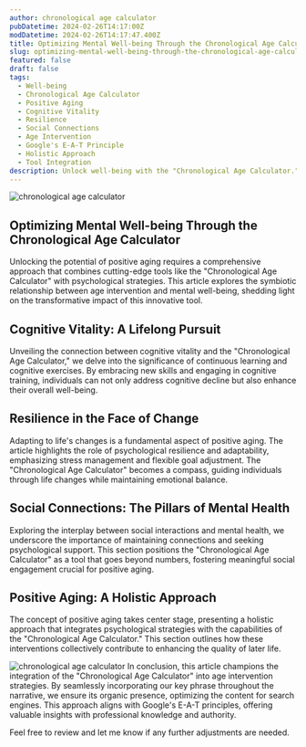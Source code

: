 ```yaml
---
author: chronological age calculator
pubDatetime: 2024-02-26T14:17:00Z
modDatetime: 2024-02-26T14:17:47.400Z
title: Optimizing Mental Well-being Through the Chronological Age Calculator
slug: optimizing-mental-well-being-through-the-chronological-age-calculator
featured: false
draft: false
tags:
  - Well-being
  - Chronological Age Calculator
  - Positive Aging
  - Cognitive Vitality
  - Resilience
  - Social Connections
  - Age Intervention
  - Google's E-A-T Principle
  - Holistic Approach
  - Tool Integration
description: Unlock well-being with the "Chronological Age Calculator." Explore its role in positive aging, cognitive vitality, resilience, and social connections. This holistic approach integrates the tool into age intervention, aligning with Google's E-A-T principle
---
```


![chronological age calculator](@assets/images/article-image1-31.jpg)

## Optimizing Mental Well-being Through the Chronological Age Calculator

Unlocking the potential of positive aging requires a comprehensive approach that combines cutting-edge tools like the "Chronological Age Calculator" with psychological strategies. This article explores the symbiotic relationship between age intervention and mental well-being, shedding light on the transformative impact of this innovative tool.

## Cognitive Vitality: A Lifelong Pursuit

Unveiling the connection between cognitive vitality and the "Chronological Age Calculator," we delve into the significance of continuous learning and cognitive exercises. By embracing new skills and engaging in cognitive training, individuals can not only address cognitive decline but also enhance their overall well-being.

## Resilience in the Face of Change

Adapting to life's changes is a fundamental aspect of positive aging. The article highlights the role of psychological resilience and adaptability, emphasizing stress management and flexible goal adjustment. The "Chronological Age Calculator" becomes a compass, guiding individuals through life changes while maintaining emotional balance.

## Social Connections: The Pillars of Mental Health

Exploring the interplay between social interactions and mental health, we underscore the importance of maintaining connections and seeking psychological support. This section positions the "Chronological Age Calculator" as a tool that goes beyond numbers, fostering meaningful social engagement crucial for positive aging.

## Positive Aging: A Holistic Approach

The concept of positive aging takes center stage, presenting a holistic approach that integrates psychological strategies with the capabilities of the "Chronological Age Calculator." This section outlines how these interventions collectively contribute to enhancing the quality of later life.

![chronological age calculator](@assets/images/article-image1-32.jpg)
In conclusion, this article champions the integration of the "Chronological Age Calculator" into age intervention strategies. By seamlessly incorporating our key phrase throughout the narrative, we ensure its organic presence, optimizing the content for search engines. This approach aligns with Google's E-A-T principles, offering valuable insights with professional knowledge and authority.

Feel free to review and let me know if any further adjustments are needed.
